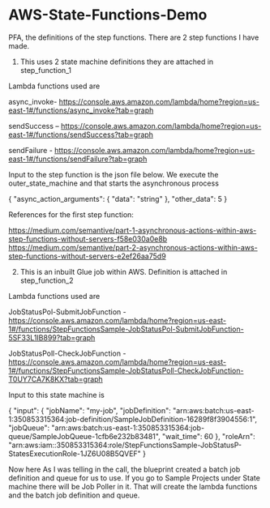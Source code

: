# AWS-State-Functions-Demo

PFA, the definitions of the step functions. There are 2 step functions I have made.

1.	This uses 2 state machine definitions they are attached in step_function_1

Lambda functions used are 

async_invoke-  https://console.aws.amazon.com/lambda/home?region=us-east-1#/functions/async_invoke?tab=graph

sendSuccess – https://console.aws.amazon.com/lambda/home?region=us-east-1#/functions/sendSuccess?tab=graph

sendFailure - https://console.aws.amazon.com/lambda/home?region=us-east-1#/functions/sendFailure?tab=graph


Input to the step function is the json file below. We execute the outer_state_machine and that starts the asynchronous process

{
"async_action_arguments": {
"data": "string"
},
"other_data": 5
}

References for the first step function: 

https://medium.com/semantive/part-1-asynchronous-actions-within-aws-step-functions-without-servers-f58e030a0e8b
https://medium.com/semantive/part-2-asynchronous-actions-within-aws-step-functions-without-servers-e2ef26aa75d9





2.	This is an inbuilt Glue job within AWS. Definition is attached in step_function_2


Lambda functions used are 

JobStatusPol-SubmitJobFunction  - https://console.aws.amazon.com/lambda/home?region=us-east-1#/functions/StepFunctionsSample-JobStatusPol-SubmitJobFunction-5SF33L1IB899?tab=graph

JobStatusPoll-CheckJobFunction - https://console.aws.amazon.com/lambda/home?region=us-east-1#/functions/StepFunctionsSample-JobStatusPoll-CheckJobFunction-T0UY7CA7K8KX?tab=graph


Input to this state machine is


{
  "input": {
    "jobName": "my-job",
    "jobDefinition": "arn:aws:batch:us-east-1:350853315364:job-definition/SampleJobDefinition-16289f8f3904556:1",
    "jobQueue": "arn:aws:batch:us-east-1:350853315364:job-queue/SampleJobQueue-1cfb6e232b83481",
    "wait_time": 60
  },
  "roleArn": "arn:aws:iam::350853315364:role/StepFunctionsSample-JobStatusP-StatesExecutionRole-1JZ6U08B5QVEF"
}


Now here As I was telling in the call, the blueprint created a batch job definition and queue for us to use. If you go to Sample Projects under State machine there will be Job Poller in it. That will create the lambda functions and the batch job definition and queue.
